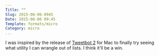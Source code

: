 ```yaml
---
Title: ""
Slug: 2015-06-06-0945
Date: 2015-06-06 09:45
Template: formats/micro
Category: micro
...
```


I was inspired by the release of [Tweetbot 2] for Mac to finally try seeing what
utility I can wrangle out of lists. I think it’ll be a win.

[Tweetbot 2]: http://tapbots.com/tweetbot/mac/

